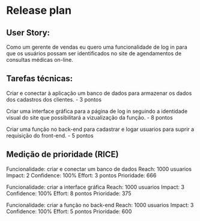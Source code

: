 # Release plan
 
## User Story:
Como um gerente de vendas eu quero uma funcionalidade de log in para que os usuários possam ser identificados no site de agendamentos de consultas médicas on-line.

## Tarefas técnicas:
Criar e conectar à aplicação um banco de dados para armazenar os dados dos cadastros dos clientes. - 3 pontos

Criar uma interface gráfica para a página de log in seguindo a identidade visual do site que possibilitará a vizualização da função. - 8 pontos

Criar uma função no back-end para cadastrar e logar usuarios para suprir a requisição do front-end. - 5 pontos

## Medição de prioridade (RICE)

Funcionalidade: criar e conectar um banco de dados
Reach: 1000 usuarios
Impact: 2
Confidence: 100%
Effort: 3 pontos
Prioridade: 666

Funcionalidade: criar a interface gráfica
Reach: 1000 usuarios
Impact: 3
Confidence: 100%
Effort: 8 pontos
Prioridade: 375

Funcionalidade: criar a função no back-end
Reach: 1000 usuarios
Impact: 3
Confidence: 100%
Effort: 5 pontos
Prioridade: 600